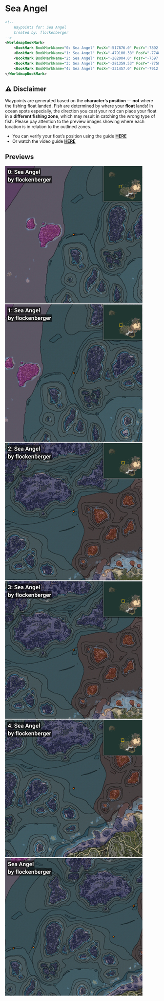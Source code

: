 # Sea Angel
```xml
<!--
    Waypoints for: Sea Angel
    Created by: flockenberger
-->
<WorldmapBookMark>
    <BookMark BookMarkName="0: Sea Angel" PosX="-517876.0" PosY="-7892.0" PosZ="195011.0" />
    <BookMark BookMarkName="1: Sea Angel" PosX="-479100.38" PosY="-7748.687" PosZ="196556.92" />
    <BookMark BookMarkName="2: Sea Angel" PosX="-282004.0" PosY="-7597.0" PosZ="276561.0" />
    <BookMark BookMarkName="3: Sea Angel" PosX="-281359.53" PosY="-7758.454" PosZ="278482.75" />
    <BookMark BookMarkName="4: Sea Angel" PosX="-321457.0" PosY="-7912.0" PosZ="217283.0" />
</WorldmapBookMark>
```

## ⚠️ Disclaimer
Waypoints are generated based on the __**character’s position**__ — __not__ where the fishing float landed.
Fish are determined by where your **float** lands!
In ocean spots especially, the direction you cast your rod can place your float in a **different fishing zone**, which may result in catching the wrong type of fish.
Please pay attention to the preview images showing where each location is in relation to the outlined zones.

- You can verify your float’s position using the guide [**HERE**](https://flockenberger.github.io/bdo-fish-position/)
- Or watch the video guide [**HERE**](https://youtu.be/t-VXcRoNojk)

## Previews
<img src="./Sea Angel_0_Preview.webp" width="450"/> <img src="./Sea Angel_1_Preview.webp" width="450"/> <img src="./Sea Angel_2_Preview.webp" width="450"/> <img src="./Sea Angel_3_Preview.webp" width="450"/> <img src="./Sea Angel_4_Preview.webp" width="450"/> <img src="./Sea Angel_Preview.webp" width="450"/> 